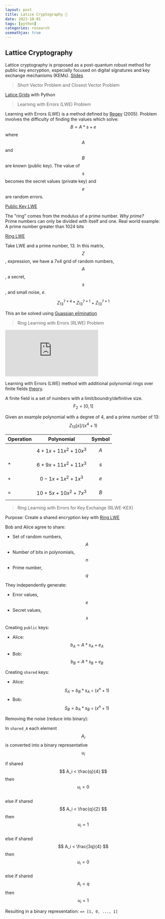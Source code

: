 ```yaml
---
layout: post
title: Latice Cryptography 🔑
date: 2023-10-01
tags: [python]
categories: research
usemathjax: true
---
```


## Lattice Cryptography

Lattice cryptography is proposed as a post-quantum robust method for public key encryption, especially focused on digital signatures and key exchange mechanisms (KEMs). [Slides](https://summerschool-croatia.cs.ru.nl/2018/slides/Introduction%20to%20post-quantum%20cryptography%20and%20learning%20with%20errors.pdf)

> Short Vector Problem and Closest Vector Problem

[Latice Grids](https://asecuritysite.com/encryption/lattice_plot) with Python

> Learning with Errors (LWE) Problem

Learning with Errors (LWE) is a method defined by [Regev](http://www.cims.nyu.edu/~regev/papers/lwesurvey.pdf) (2005). Problem involves the difficulty of finding the values which solve: $$ B = A * s + e  $$ where $$A$$ and $$B$$ are known (public key). The value of $$s$$ becomes the secret values (private key) and $$e$$ are random errors.

[Public Key LWE](https://asecuritysite.com/encryption/lwe2)

The "ring" comes from the modulus of a prime number. *Why prime?* <br> Prime numbers can only be divided with itself and one. Real world example: A prime number greater than 1024 bits

[Ring LWE](https://asecuritysite.com/encryption/lwe_output)

Take LWE and a prime number, 13. In this matrix, $$Z$$, expression, we have a 7x4 grid of random numbers, $$A$$, a secret, $$s$$, and small noise, $e$.

$$ Z^{7*4}_{13} * Z^{7*1}_{13} + Z^{7*1}_{13} $$

This an be solved using [Guassian elimination](https://mathworld.wolfram.com/GaussianElimination.html)

> Ring Learning with Errors (RLWE) Problem

<iframe class="video" src="https://www.youtube.com/embed/QZBkhmqyBTA?start=993" title="Lattice Crypto: Ring LWE with Key Exchange" frameborder="0" allow="accelerometer; autoplay; clipboard-write; encrypted-media; gyroscope; picture-in-picture; web-share" allowfullscreen></iframe>

Learning with Errors (LWE) method with additional polynomial rings over finite fields [theory](https://asecuritysite.com/encryption/finite).

A finite field is a set of numbers with a limit/boundry/definitive size. $$ F_2 = [0,1] $$

Given an example polynomial with a degree of 4, and a prime number of 13:
$$ Z_{13}[x]/(x^4 + 1) $$

| Operation | Polynomial | Symbol
| --- | --- | --- 
|   | $$ 4 + 1x + 11x^2 + 10x^3 $$ | $$A$$
| * | $$ 6 + 9x + 11x^2 + 11x^3 $$ | $$s$$ 
| + | $$ 0 - 1x + 1x^2 + 1x^3 $$ | $$e$$
| = | $$ 10 + 5x + 10x^2 + 7x^3 $$ | $$B$$

> Ring Learning with Errors for Key Exchange (RLWE-KEX)

Purpose: Create a shared encryption key with [Ring LWE](https://asecuritysite.com/lattice/lwe_ring)

Bob and Alice agree to share:
- Set of random numbers, $$A$$
- Number of bits in polynomials, $$n$$
- Prime number, $$q$$

They independently generate:
- Error values, $$e$$
- Secret values, $$s$$

Creating `public` keys:
- Alice: $$ b_A = A * s_A + e_A $$
- Bob: $$ b_B = A * s_B + e_B $$

Creating `shared` keys:
- Alice: $$ S_A = b_B * s_A \div (x^n + 1) $$
- Bob: $$ S_B = b_A * s_B \div (x^n + 1) $$

Removing the noise (reduce into binary):

In `shared_A` each element $$ A_i $$ is converted into a binary representative $$ u_i $$

if shared $$ A_i < \frac{q}{4} $$ then $$ u_i = 0 $$ \
else if shared $$ A_i < \frac{q}{2} $$ then $$ u_i = 1 $$ \
else if shared $$ A_i < \frac{3q}{4} $$ then $$ u_i = 0 $$ \
else if shared $$ A_i < q $$ then $$ u_i = 1 $$

Resulting in a binary representation:
``=> [1, 0, ..., 1]``
